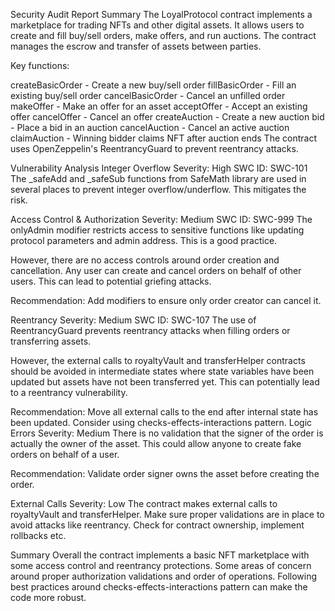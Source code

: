 Security Audit Report
Summary
The LoyalProtocol contract implements a marketplace for trading NFTs and other digital assets. It allows users to create and fill buy/sell orders, make offers, and run auctions. The contract manages the escrow and transfer of assets between parties.

Key functions:

createBasicOrder - Create a new buy/sell order
fillBasicOrder - Fill an existing buy/sell order
cancelBasicOrder - Cancel an unfilled order
makeOffer - Make an offer for an asset
acceptOffer - Accept an existing offer
cancelOffer - Cancel an offer
createAuction - Create a new auction
bid - Place a bid in an auction
cancelAuction - Cancel an active auction
claimAuction - Winning bidder claims NFT after auction ends
The contract uses OpenZeppelin's ReentrancyGuard to prevent reentrancy attacks.

Vulnerability Analysis
Integer Overflow
Severity: High
SWC ID: SWC-101
The _safeAdd and _safeSub functions from SafeMath library are used in several places to prevent integer overflow/underflow. This mitigates the risk.

Access Control & Authorization
Severity: Medium
SWC ID: SWC-999
The onlyAdmin modifier restricts access to sensitive functions like updating protocol parameters and admin address. This is a good practice.

However, there are no access controls around order creation and cancellation. Any user can create and cancel orders on behalf of other users. This can lead to potential griefing attacks.

Recommendation:
Add modifiers to ensure only order creator can cancel it.

Reentrancy
Severity: Medium
SWC ID: SWC-107
The use of ReentrancyGuard prevents reentrancy attacks when filling orders or transferring assets.

However, the external calls to royaltyVault and transferHelper contracts should be avoided in intermediate states where state variables have been updated but assets have not been transferred yet. This can potentially lead to a reentrancy vulnerability.

Recommendation:
Move all external calls to the end after internal state has been updated.
Consider using checks-effects-interactions pattern.
Logic Errors
Severity: Medium
There is no validation that the signer of the order is actually the owner of the asset. This could allow anyone to create fake orders on behalf of a user.

Recommendation:
Validate order signer owns the asset before creating the order.

External Calls
Severity: Low
The contract makes external calls to royaltyVault and transferHelper. Make sure proper validations are in place to avoid attacks like reentrancy. Check for contract ownership, implement rollbacks etc.

Summary
Overall the contract implements a basic NFT marketplace with some access control and reentrancy protections. Some areas of concern around proper authorization validations and order of operations. Following best practices around checks-effects-interactions pattern can make the code more robust.
